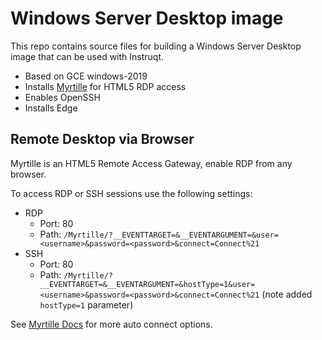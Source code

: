 # Windows Server Desktop image

This repo contains source files for building a Windows Server Desktop image that can be used with Instruqt.

* Based on GCE windows-2019
* Installs [Myrtille](https://myrtille.io) for HTML5 RDP access
* Enables OpenSSH
* Installs Edge

## Remote Desktop via Browser

Myrtille is an HTML5 Remote Access Gateway, enable RDP from any browser.

To access RDP or SSH sessions use the following settings:

* RDP
  * Port: 80
  * Path: `/Myrtille/?__EVENTTARGET=&__EVENTARGUMENT=&user=<username>&password=<password>&connect=Connect%21`
* SSH
  * Port: 80
  * Path: `/Myrtille/?__EVENTTARGET=&__EVENTARGUMENT=&hostType=1&user=<username>&password=<password>&connect=Connect%21` (note added `hostType=1` parameter)

See [Myrtille Docs](https://github.com/cedrozor/myrtille/blob/master/DOCUMENTATION.md#auto-connect--start-remote-application-from-url) for more auto connect options.
